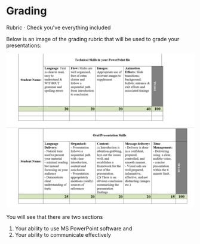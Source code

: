 # Grading

Rubric · Check you've everything included

Below is an image of the grading rubric that will be used to grade your presentations:

![Grading PowerPoint](./img/PowerPointGrading.png)

You will see that there are two sections

1. Your ability to use MS PowerPoint software and
2. Your ability to communicate effectively